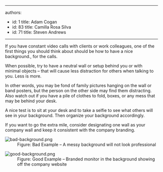 

---
authors:
  - id: 1
    title: Adam Cogan
  - id: 83
    title: Camilla Rosa Silva
  - id: 71
    title: Steven Andrews
---




<span class='intro'> <p class="ssw15-rteElement-P">​If you have constant video calls with clients or work colleagues, one of the first things you should think about should be how to have a nice background.​, for the calls.​<br></p><p class="ssw15-rteElement-P">When possible, try to have a neutral wall or setup behind you or with minimal objects – that will cause less distraction for others when talking to you. Less is more.​<br></p> </span>

<p>​In other words, you may be fond of family pictures hanging on the wall or band posters, but the person on the other side may find them distracting. Also watch out if you have a pile of clothes to fold, boxes, or any mess that may be behind your desk.</p><p>A nice test is to sit at your desk and to take a selfie to see what others will see in your background. Then organize your background accordingly.&#160;</p><p>If you want to go the extra mile, consider designating one wall as your company wall and keep it consistent with the company branding.<br></p><dl class="badImage"><dt><img src="/PublishingImages/bad-background.png" alt="bad-background.png" /></dt><dd>Figure&#58; Bad Example – A messy background will not look professional</dd></dl><dl class="goodImage"><dt><img src="/PublishingImages/good-background.png" alt="good-background.png" />​<br></dt><dd>Figure&#58; Good Example – Branded monitor in the background showing off the company website</dd></dl>


